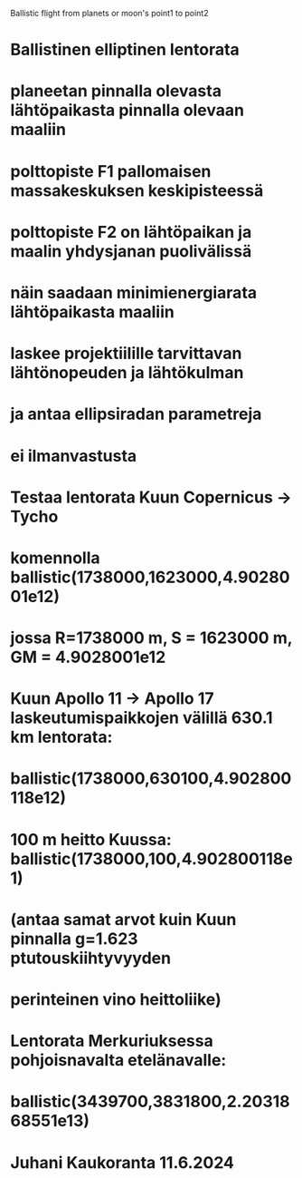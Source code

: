 Ballistic flight from planets or moon's point1 to point2
# Ballistinen elliptinen lentorata
# planeetan pinnalla olevasta lähtöpaikasta pinnalla olevaan maaliin
# polttopiste F1 pallomaisen massakeskuksen keskipisteessä
# polttopiste F2 on lähtöpaikan ja maalin yhdysjanan puolivälissä
# näin saadaan minimienergiarata lähtöpaikasta maaliin
# laskee projektiilille tarvittavan lähtönopeuden ja lähtökulman 
# ja antaa ellipsiradan parametreja
# ei ilmanvastusta
# Testaa lentorata Kuun Copernicus -> Tycho
# komennolla ballistic(1738000,1623000,4.9028001e12)
# jossa R=1738000 m, S = 1623000 m, GM = 4.9028001e12
# Kuun Apollo 11 -> Apollo 17 laskeutumispaikkojen välillä 630.1 km lentorata:
# ballistic(1738000,630100,4.902800118e12)
# 100 m heitto Kuussa: ballistic(1738000,100,4.902800118e1)
# (antaa samat arvot kuin Kuun pinnalla g=1.623 ptutouskiihtyvyyden
# perinteinen vino heittoliike)
# Lentorata Merkuriuksessa pohjoisnavalta etelänavalle:
# ballistic(3439700,3831800,2.2031868551e13)
# Juhani Kaukoranta 11.6.2024
